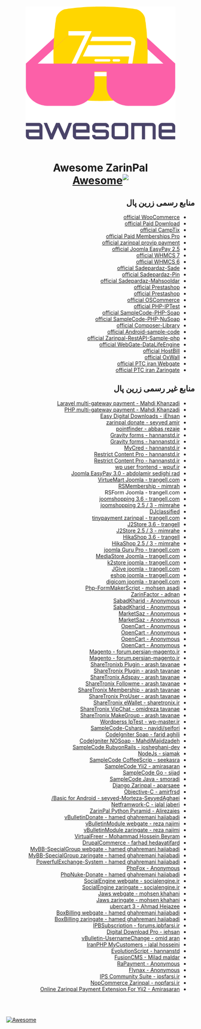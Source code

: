 <p align="center">
  <br>
  <img width="400" src="awesome.png" alt="Awesome">
  <br>
  <br>
</p>

<h1 dir="rtl" align="center">
  Awesome ZarinPal <br>
  <a href="https://github.com/ZarinPal-Lab/awesome-zarinpal">
    <img src="https://cdn.rawgit.com/sindresorhus/awesome/d7305f38d29fed78fa85652e3a63e154dd8e8829/media/badge.svg" alt="Awesome"/>
  </a>
</h1>


<h2 dir="rtl">
منابع رسمی زرین پال
</h2>

<ul dir='rtl'>
<li><a href="https://downloads.wordpress.org/plugin/zarinpal-woocommerce-payment-gateway.zip" target="_blank">official  WooCommerce</a></li>
<li><a href="https://downloads.wordpress.org/plugin/zarinpal-paid-downloads.zip" target="_blank">official  Paid Download</a></li>
<li><a href="https://downloads.wordpress.org/plugin/zarinpal-payment-gateway-for-camptix.zip" target="_blank">official  CampTix</a></li>
<li><a href="https://downloads.wordpress.org/plugin/zarinpal-paid-memberships-pro.zip" target="_blank">official  Paid Memberships Pro</a></li>
<li><a href="https://downloads.wordpress.org/plugin/zarinpal-provip-payment.zip" target="_blank">official   zarinpal provip payment</a></li>
<li><a href="https://github.com/ZarinPal-Lab/Joomla-EasyPay/archive/v2.5.zip" target="_blank">official  Joomla EasyPay 2.5 </a></li>
<li><a href="https://github.com/ZarinPal-Lab/WHMCS/archive/whmcs7.zip" target="_blank">official   WHMCS 7</a></li>
<li><a href="https://github.com/ZarinPal-Lab/WHMCS/archive/master.zip" target="_blank">official   WHMCS 6</a></li>
<li><a href="https://github.com/SamanSystems/Sadepardaz-Sade/archive/master.zip" target="_blank">official   Sadepardaz-Sade</a></li>
<li><a href="https://github.com/SamanSystems/Sadepardaz-Pin/archive/master.zip" target="_blank">official   Sadepardaz-Pin</a></li>
<li><a href="https://github.com/SamanSystems/Sadepardaz-Mahsooldar/archive/master.zip" target="_blank">official   Sadepardaz-Mahsooldar</a></li>
<li><a href="https://github.com/ZarinPal-Lab/Prestashop/releases/download/v2.7.5/ZarinGate-Prestashop.zip" target="_blank">official   Prestashop</a></li>
<li><a href="https://github.com/ZarinPal-Lab/Prestashop/releases/download/v2.7.5/Prestashop.zip" target="_blank">official   Prestashop</a></li>
<li><a href="https://github.com/ZarinPal-Lab/OSCommerce/archive/master.zip" target="_blank">official   OSCommerce</a></li>
<li><a href="https://github.com/ZarinPal-Lab/PHP-IPTest/archive/master.zip" target="_blank">official   PHP-IPTest</a></li>
<li><a href="https://github.com/ZarinPal-Lab/SampleCode-PHP-Soap/archive/master.zip" target="_blank">official   SampleCode-PHP-Soap</a></li>
<li><a href="https://github.com/ZarinPal-Lab/SampleCode-PHP-NuSoap/archive/master.zip" target="_blank">official   SampleCode-PHP-NuSoap</a></li>
<li><a href="https://github.com/ZarinPal-Lab/Composer-Library/archive/master.zip" target="_blank">official   Composer-Library</a></li>
<li><a href="https://github.com/ZarinPal-Lab/Android-sample-code/archive/master.zip" target="_blank">official   Android-sample-code</a></li>
<li><a href="https://github.com/ZarinPal-Lab/Zarinpal-RestAPI-Sample-php/archive/master.zip" target="_blank">official   Zarinpal-RestAPI-Sample-php</a></li>
<li><a href="https://github.com/SamanSystems/WebGate-DataLifeEngine/archive/master.zip" target="_blank">official   WebGate-DataLifeEngine</a></li>
<li><a href="https://github.com/ZarinPal-Lab/HostBill/archive/master.zip" target="_blank">official   HostBill</a></li>
<li><a href="https://github.com/ZarinPal-Lab/OxWall/archive/master.zip" target="_blank">official     OxWall</a></li>
<li><a href="https://github.com/ZarinPal-Lab/IranPTC/archive/master.zip" target="_blank">official   PTC iran Webgate</a></li>
<li><a href="https://github.com/ZarinPal-Lab/IranPTC/archive/zaringate.zip" target="_blank">official   PTC iran Zaringate</a></li>
</ul>


<h2 dir="rtl">
منابع غیر رسمی زرین پال
</h2>
<ul dir="rtl">
        <li><a href="https://github.com/shetabit/payment/archive/master.zip" target="_blank">Laravel multi-gateway payment - Mahdi Khanzadi</a></li>
        <li><a href="https://github.com/shetabit/multipay/archive/master.zip" target="_blank">PHP multi-gateway payment - Mahdi Khanzadi</a></li>
        <li><a href="https://github.com/SamanSystems/WebGate-Easy-Digital-Download/archive/master.zip" target="_blank">Easy Digital Downloads - iEhsan</a></li>
        <li><a href="https://downloads.wordpress.org/plugin/erima-zarinpal-donate.zip" target="_blank">zarinpal donate - seyyed amir</a></li>
        <li><a href="https://github.com/SamanSystems/Wordpress-Postfinder-with-zarinpal/archive/master.zip" target="_blank">pointfinder - abbas rezaie </a></li>
        <li><a href="https://github.com/ZarinPal-Lab/GravityForms/archive/master.zip" target="_blank">Gravity forms - hannanstd.ir</a></li>
        <li><a href="https://github.com/ZarinPal-Lab/GravityForms/archive/zaringate.zip" target="_blank">Gravity forms - hannanstd.ir</a></li>
        <li><a href="https://github.com/SamanSystems/Wordperss-MyCred-WebGate/archive/master.zip" target="_blank">MyCred - hannanstd.ir</a></li>
        <li><a href="https://github.com/ZarinPal-Lab/RestrictContentPro/archive/master.zip" target="_blank">Restrict Content Pro - hannanstd.ir</a></li>
        <li><a href="https://github.com/ZarinPal-Lab/RestrictContentPro/archive/zaringate.zip" target="_blank">Restrict Content Pro - hannanstd.ir</a></li>
        <li><a href="https://github.com/ZarinPal-Lab/wp-user-frontend/archive/master.zip" target="_blank">wp user frontend - wpuf.ir</a></li>
        <li><a href="https://github.com/rozebeh2008/zarinpal-component-j3.0/archive/zarinpal.zip" target="_blank">Joomla EasyPay 3.0 - abdolamir sedighi rad</a></li>
        <li><a href="https://github.com/shahryarjb/virtuemart-zarinpal/archive/0.2.zip" target="_blank">VirtueMart Joomla - trangell.com</a></li>
        <li><a href="https://github.com/ZarinPal-Lab/Joomla-RSMembership/releases/download/v1.21/plg_rsmembership_zarinpal-v1.21.zip" target="_blank">RSMembership - mimrah</a></li>
        <li><a href="https://github.com/shahryarjb/rsform-zarinpal/archive/0.2.zip" target="_blank"> </a>RSForm Joomla - trangell.com</li>
        <li><a href="https://github.com/shahryarjb/joomshopping-zarinpal/archive/0.3.zip" target="_blank">joomshopping 3.6 - trangell.com</a></li>
        <li><a href="https://github.com/ZarinPal-Lab/Joomshopping/releases/download/v4.10/pkg_joomshopping_zarinpal-v4.10-unzip-first.zip" target="_blank">joomshopping 2.5 / 3 - mimrahe</a></li>
        <li><a href="https://github.com/ZarinPal-Lab/DJ-Classified/releases/download/v3.4/plg_djcfZarinpal-v3.4.zip" target="_blank">DJclassified</a></li>
        <li><a href="https://github.com/shahryarjb/tinypayment-all-persian-bank/archive/3.0.1.zip" target="_blank">tinypayment zarinpal - trangell.com</a></li>
        <li><a href="https://github.com/shahryarjb/j2store-zarinpal/archive/0.3.zip" target="_blank">J2Store 3.6 - trangell</a></li>
        <li><a href="https://github.com/ZarinPal-Lab/WebGate-Zarinpal-J2Store-v3.3/releases/download/v3.3/plg_j2store_payment_zarinpal.zip" target="_blank">J2Store 2.5 / 3 - mimrahe</a></li>
        <li><a href="https://github.com/shahryarjb/hikashop-zarinpal/archive/0.2.zip" target="_blank">HikaShop 3.6 - trangell</a></li>
        <li><a href="https://github.com/ZarinPal-Lab/Joomla-HikaShop/releases/download/v3/hikashop-webgate-v3.zip" target="_blank">HikaShop 2.5 / 3 - mimrahe</a></li>
        <li><a href="https://github.com/shahryarjb/GuruPro-zarinpal/archive/0.3.zip" target="_blank">joomla Guru Pro - trangell.com</a></li>
        <li><a href="https://github.com/ZarinPal-Lab/joomla-MediaStore-zarinpal/archive/master.zip" target="_blank">MediaStore Joomla - trangell.com</a></li>
        <li><a href="https://github.com/shahryarjb/k2store-zarinpal/archive/0.3.zip" target="_blank">k2store joomla - trangell.com</a></li>
        <li><a href="https://github.com/shahryarjb/JGive-zarinpal/archive/0.2.zip" target="_blank">JGive joomla - trangell.com</a></li>
        <li><a href="https://github.com/shahryarjb/eshop-zarinpal/archive/0.2.zip" target="_blank">eshop joomla - trangell.com</a></li>
        <li><a href="https://github.com/shahryarjb/digicom-zarinpal/archive/0.2.zip" target="_blank">digicom joomla - trangell.com</a></li>
        <li><a href="https://github.com/ZarinPal-Lab/Php-FormMakerScript/archive/master.zip" target="_blank">Php-FormMakerScript - mohsen asadi</a></li>
        <li><a href="https://github.com/ZarinPal-Lab/ZarinFactor/archive/master.zip" target="_blank">ZarinFactor - adnan</a></li>
        <li><a href="https://github.com/ZarinPal-Lab/SabadKharid/archive/master.zip" target="_blank">SabadKharid - Anonymous</a></li>
        <li><a href="https://github.com/ZarinPal-Lab/SabadKharid/archive/zaringate.zip" target="_blank">SabadKharid - Anonymous</a></li>
        <li><a href="https://github.com/ZarinPal-Lab/MarketSaz/archive/master.zip" target="_blank">MarketSaz - Anonymous</a></li>
        <li><a href="https://github.com/ZarinPal-Lab/MarketSaz/archive/zaringate.zip" target="_blank">MarketSaz - Anonymous</a></li>
        <li><a href="https://github.com/ZarinPal-Lab/OpenCart/archive/1.5-webgate.zip" target="_blank">OpenCart - Anonymous</a></li>
        <li><a href="https://github.com/ZarinPal-Lab/OpenCart/archive/1.5-zaringate.zip" target="_blank">OpenCart - Anonymous</a></li>
        <li><a href="https://github.com/ZarinPal-Lab/OpenCart/archive/2.0-webgate.zip" target="_blank">OpenCart - Anonymous</a></li>
        <li><a href="https://github.com/ZarinPal-Lab/OpenCart/archive/v2.2.ocmod.zip" target="_blank">OpenCart - Anonymous</a></li>
        <li><a href="https://github.com/ZarinPal-Lab/magento-1.9/archive/master.zip" target="_blank">Magento - forum.persian-magento.ir</a></li>
        <li><a href="https://github.com/ZarinPal-Lab/magento-1.9/archive/magento-zaringate.zip" target="_blank">Magento - forum.persian-magento.ir</a></li>
        <li><a href="https://github.com/ZarinPal-Lab/ShareTronix-Plugin/archive/master.zip" target="_blank">ShareTronixb Plugin - arash tavanae</a></li>
        <li><a href="https://github.com/ZarinPal-Lab/ShareTronix-Plugin/archive/zaringate.zip" target="_blank">ShareTronix Plugin - arash tavanae</a></li>
        <li><a href="https://github.com/ZarinPal-Lab/ShareTronix-Adspay/archive/master.zip" target="_blank">ShareTronix Adspay - arash tavanae</a></li>
        <li><a href="https://github.com/ZarinPal-Lab/ShareTronix-Followme/archive/master.zip" target="_blank">ShareTronix Followme - arash tavanae</a></li>
        <li><a href="https://github.com/ZarinPal-Lab/ShareTronix-Membership/archive/master.zip" target="_blank">ShareTronix Membership - arash tavanae</a></li>
        <li><a href="https://github.com/ZarinPal-Lab/ShareTronix-ProUser/archive/master.zip" target="_blank">ShareTronix ProUser - arash tavanae</a></li>
        <li><a href="https://github.com/ZarinPal-Lab/ShareTronix-eWallet/archive/master.zip" target="_blank">ShareTronix eWallet - sharetronix.ir</a></li>
        <li><a href="https://github.com/ZarinPal-Lab/ShareTronix-VipChat/archive/master.zip" target="_blank">ShareTronix VipChat - omidreza tavanae</a></li>
        <li><a href="https://github.com/ZarinPal-Lab/ShareTronix-MakeGroup/archive/master.zip" target="_blank">ShareTronix MakeGroup - arash tavanae</a></li>
        <li><a href="https://github.com/ZarinPal-Lab/Wordperss-IpTest/archive/master.zip" target="_blank">Wordperss IpTest - wp-master.ir</a></li>
        <li><a href="https://github.com/ZarinPal-Lab/SampleCode-Csharp/archive/master.zip" target="_blank">SampleCode-Csharp - navidi/seifori</a></li>
        <li><a href="https://github.com/FaridAgl/CI-ZarinPal/archive/master.zip" target="_blank">CodeIgniter Soap - farid aghili</a></li>
        <li><a href="https://github.com/ZarinPal-Lab/SampleCode-CodeIgniter/archive/master.zip" target="_blank">CodeIgniter NOSoap - MahdiMajidzadeh</a></li>
        <li><a href="https://github.com/ZarinPal-Lab/SampleCode-RubyonRails/archive/master.zip" target="_blank">SampleCode RubyonRails - josheghani-dev</a></li>
        <li><a href="https://github.com/siamak/zarinpal-checkout/archive/master.zip" target="_blank">NodeJs - siamak</a></li>
        <li><a href="https://github.com/ZarinPal-Lab/SampleCode-CoffeeScrip/archive/master.zip" target="_blank">SampleCode CoffeeScrip - seekasra</a></li>
        <li><a href="https://github.com/ZarinPal-Lab/SampleCode-Yii2/archive/master.zip" target="_blank">SampleCode Yii2 - amirasaran</a></li>
        <li><a href="https://github.com/ZarinPal-Lab/SampleCode-Go/archive/master.zip" target="_blank">SampleCode Go - sijad</a></li>
        <li><a href="https://github.com/ZarinPal-Lab/SampleCode-Java/archive/master.zip" target="_blank">SampleCode Java - smoradi</a></li>
        <li><a href="https://github.com/ZarinPal-Lab/Django-Zarinpal/archive/master.zip" target="_blank">Django Zarinpal - aparsaee</a></li>
        <li><a href="https://github.com/amirfrsd/ZarinPal/archive/master.zip" target="_blank">Objective-C - amirfrsd</a></li>
        <li><a href="https://github.com/ZarinPal-Lab/ZarinPal-Sample-For-B4A/archive/master.zip" target="_blank">Basic for Android - seyyed-Morteza-SeyyedAghaei/</a></li>
        <li><a href="https://github.com/ZarinPal-Lab/Netframwork-C--Zarinpal/archive/master.zip" target="_blank">Netframwork-C - jalal jaberi</a></li>
        <li><a href="https://github.com/Alirezaies/ZarinPal-Python-Pyramid/archive/master.zip" target="_blank">ZarinPal Python Pyramid - Alirezaies</a></li>
        <li><a href="https://github.com/ZarinPal-Lab/vBulletinDonate/archive/master.zip" target="_blank">vBulletinDonate - hamed ghahremani hajiabadi</a></li>
        <li><a href="https://github.com/ZarinPal-Lab/vBulletinModule/archive/master.zip" target="_blank">vBulletinModule webgate - reza najimi</a></li>
        <li><a href="https://github.com/ZarinPal-Lab/vBulletinModule/archive/zaringate.zip" target="_blank">vBulletinModule zaringate - reza najimi</a></li>
        <li><a href="https://github.com/ZarinPal-Lab/VirtualFreer/releases/download/v1.5/VirtualFreer.zip" target="_blank">VirtualFreer - Mohammad Hossein Beyram</a></li>
        <li><a href="https://github.com/ZarinPal-Lab/DrupalCommerce/releases/download/v1.0/DrupalCommerce.zip" target="_blank">DrupalCommerce - farhad hedayatifard</a></li>
        <li><a href="https://github.com/ZarinPal-Lab/MyBB-SpecialGroup/archive/master.zip" target="_blank">MyBB-SpecialGroup webgate - hamed ghahremani hajiabadi</a></li>
        <li><a href="https://github.com/ZarinPal-Lab/MyBB-SpecialGroup/archive/zaringate.zip" target="_blank">MyBB-SpecialGroup zaringate - hamed ghahremani hajiabadi</a></li>
        <li><a href="https://github.com/ZarinPal-Lab/PowerfulExchange-System/archive/master.zip" target="_blank">PowerfulExchange-System - hamed ghahremani hajiabadi</a></li>
        <li><a href="https://github.com/ZarinPal-Lab/PhpFox/archive/master.zip" target="_blank">PhpFox - Anonymous</a></li>
        <li><a href=https://github.com/ZarinPal-Lab/PhpNuke-Donate/archive/master.zip"" target="_blank">PhpNuke-Donate - hamed ghahremani hajiabadi</a></li>
        <li><a href="https://github.com/ZarinPal-Lab/SocialEngine/archive/master.zip" target="_blank">SocialEngine webgate - socialengine.ir</a></li>
        <li><a href="https://github.com/ZarinPal-Lab/SocialEngine/archive/zaringate.zip" target="_blank">SocialEngine zaringate - socialengine.ir</a></li>
        <li><a href="https://github.com/ZarinPal-Lab/Jaws/archive/master.zip" target="_blank">Jaws webgate - mohsen khahani</a></li>
        <li><a href="https://github.com/ZarinPal-Lab/Jaws/archive/zaringate.zip" target="_blank">Jaws zaringate - mohsen khahani</a></li>
        <li><a href="https://github.com/ZarinPal-Lab/Ubercart/archive/master.zip" target="_blank">ubercart 3 - Ahmad Hejazee</a></li>
        <li><a href="https://github.com/ZarinPal-Lab/Boxbilling/archive/master.zip" target="_blank">BoxBilling webgate - hamed ghahremani hajiabadi</a></li>
        <li><a href="https://github.com/ZarinPal-Lab/Boxbilling/archive/zaringate.zip" target="_blank">BoxBilling zaringate - hamed ghahremani hajiabadi</a></li>
        <li><a href="https://github.com/ZarinPal-Lab/IPB-Subscription/archive/master.zip" target="_blank">IPBSubscription - forums.ipbfarsi.ir</a></li>
        <li><a href="https://github.com/ZarinPal-Lab/DigitalDownloadPro/archive/master.zip" target="_blank">Digital Download Pro - iehsan</a></li>
        <li><a href="https://github.com/ZarinPal-Lab/vBulletin-UsernameChange/archive/master.zip" target="_blank">vBulletin-UsernameChange - omid aran</a></li>
        <li><a href="https://github.com/ZarinPal-Lab/IranPHP-MyCustomers/archive/master.zip" target="_blank">IranPHP MyCustomers - jalal hosseini</a></li>
        <li><a href="https://github.com/ZarinPal-Lab/EvolutionScript/archive/master.zip" target="_blank">EvolutionScript - hannanstd</a></li>
        <li><a href="https://github.com/ZarinPal-Lab/FusionCMS/archive/master.zip" target="_blank">FusionCMS - Milad maldar</a></li>
        <li><a href="https://github.com/ZarinPal-Lab/RaPayment/archive/master.zip" target="_blank">RaPayment - Anonymous</a></li>
        <li><a href="https://github.com/ZarinPal-Lab/Flynax/archive/master.zip" target="_blank">Flynax - Anonymous</a></li>
        <li><a href="https://github.com/ZarinPal-Lab/IPS-Community-Suite/archive/master.zip" target="_blank">IPS Community Suite - ipsfarsi.ir</a></li>
        <li><a href="https://github.com/MJ-Vakili/NopCommerce-Zarinpal/releases/download/1/Payments.Zarinpal.rar" target="_blank">NopCommerce Zarinpal - nopfarsi.ir</a></li>
        <li><a href="https://github.com/amirasaran/yii2-zarinpal" target="_blank">Online Zarinpal Payment Extension For Yii2 - Amirasaran</a></li>
</ul>

<br/>
<br/>
<br/>


<a href="https://creativecommons.org/publicdomain/zero/1.0/">
  <img src="https://i.creativecommons.org/p/zero/1.0/88x31.png" alt="Awesome"/>
</a>
